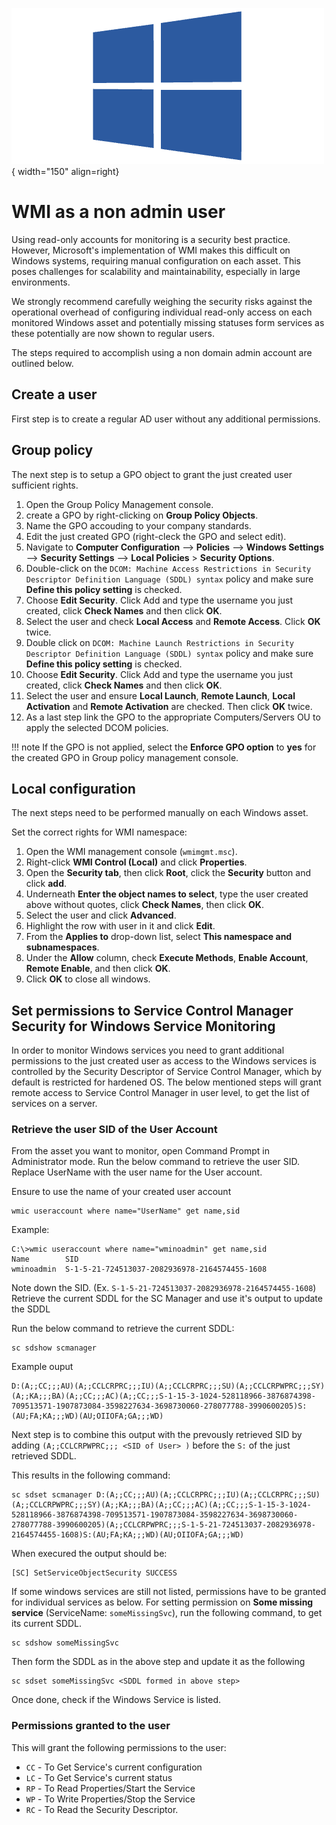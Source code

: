 ![wmi-probe](../../../images/probe_wmi.png){ width="150" align=right}

# WMI as a non admin user

Using read-only accounts for monitoring is a security best practice. However, Microsoft's implementation of WMI makes this difficult on Windows systems, requiring manual configuration on each asset. This poses challenges for scalability and maintainability, especially in large environments.

We strongly recommend carefully weighing the security risks against the operational overhead of configuring individual read-only access on each monitored Windows asset and potentially missing statuses form services as these potentially are now shown to regular users.

The steps required to accomplish using a non domain admin account are outlined below.

## Create a user

First step is to create a regular AD user without any additional permissions.

## Group policy

The next step is to setup a GPO object to grant the just created user sufficient rights.

1. Open the Group Policy Management console.
2. create a GPO by right-clicking on **Group Policy Objects**.
3. Name the GPO accouding to your company standards.
4. Edit the just created GPO (right-cleck the GPO and select edit).
5. Navigate to **Computer Configuration** --> **Policies** --> **Windows Settings** --> **Security Settings** --> **Local Policies** > **Security Options**.
6. Double-click on the `DCOM: Machine Access Restrictions in Security Descriptor Definition Language (SDDL) syntax` policy and make sure **Define this policy setting** is checked.
7. Choose **Edit Security**. Click Add and type the username you just created, click **Check Names** and then click **OK**.
8. Select the user and check **Local Access** and **Remote Access**. Click **OK** twice.
9. Double click on `DCOM: Machine Launch Restrictions in Security Descriptor Definition Language (SDDL) syntax` policy and make sure **Define this policy setting** is checked.
10. Choose **Edit Security**. Click Add and type the username you just created, click **Check Names** and then click **OK**.
11. Select the user and ensure **Local Launch**, **Remote Launch**, **Local Activation** and **Remote Activation** are checked. Then click **OK** twice.
12. As a last step link the GPO to the appropriate Computers/Servers OU to apply the selected DCOM policies.


!!! note
    If the GPO is not applied, select the **Enforce GPO option** to **yes** for the created GPO in Group policy management console.

## Local configuration

The next steps need to be performed manually on each Windows asset.

Set the correct rights for WMI namespace:

1. Open the WMI management console (`wmimgmt.msc`).
2. Right-click **WMI Control (Local)** and click **Properties**.
3. Open the **Security tab**, then click **Root**, click the **Security** button and click **add**.
4. Underneath **Enter the object names to select**, type the user created above without quotes, click **Check Names**, then click **OK**.
5. Select the user and click **Advanced**.
6. Highlight the row with user in it and click **Edit**.
7. From the **Applies to** drop-down list, select **This namespace and subnamespaces**.
8. Under the **Allow** column, check **Execute Methods**, **Enable Account**, **Remote Enable**, and then click **OK**.
9. Click **OK** to close all windows.

## Set permissions to Service Control Manager Security for Windows Service Monitoring

In order to monitor Windows services you need to grant additional permissions to the just created user as access to the Windows services is controlled by the Security Descriptor of Service Control Manager, which by default is restricted for hardened OS. The below mentioned steps will grant remote access to Service Control Manager in user level, to get the list of services on a server.

### Retrieve the user SID of the User Account

From the asset you want to monitor, open Command Prompt in Administrator mode.
Run the below command to retrieve the user SID. Replace UserName with the user name for the User account.

Ensure to use the name of your created user account 

```
wmic useraccount where name="UserName" get name,sid
```

Example:

```
C:\>wmic useraccount where name="wminoadmin" get name,sid
Name        SID
wminoadmin  S-1-5-21-724513037-2082936978-2164574455-1608
```

Note down the SID. (Ex. `S-1-5-21-724513037-2082936978-2164574455-1608`)
Retrieve the current SDDL for the SC Manager and use it's output to update the SDDL

Run the below command to retrieve the current SDDL:

```
sc sdshow scmanager
```

Example ouput
```
D:(A;;CC;;;AU)(A;;CCLCRPRC;;;IU)(A;;CCLCRPRC;;;SU)(A;;CCLCRPWPRC;;;SY)(A;;KA;;;BA)(A;;CC;;;AC)(A;;CC;;;S-1-15-3-1024-528118966-3876874398-709513571-1907873084-3598227634-3698730060-278077788-3990600205)S:(AU;FA;KA;;;WD)(AU;OIIOFA;GA;;;WD)
```

Next step is to combine this output with the prevously retrieved SID by adding `(A;;CCLCRPWPRC;;; <SID of User> )` before the `S:` of the just retrieved SDDL.

This results in the following command:
```
sc sdset scmanager D:(A;;CC;;;AU)(A;;CCLCRPRC;;;IU)(A;;CCLCRPRC;;;SU)(A;;CCLCRPWPRC;;;SY)(A;;KA;;;BA)(A;;CC;;;AC)(A;;CC;;;S-1-15-3-1024-528118966-3876874398-709513571-1907873084-3598227634-3698730060-278077788-3990600205)(A;;CCLCRPWPRC;;;S-1-5-21-724513037-2082936978-2164574455-1608)S:(AU;FA;KA;;;WD)(AU;OIIOFA;GA;;;WD)
```

When execured the output should be:
```
[SC] SetServiceObjectSecurity SUCCESS
```

If some windows services are still not listed, permissions have to be granted for individual services as below.
For setting permission on **Some missing service** (ServiceName: `someMissingSvc`), run the following command, to get its current SDDL.

```
sc sdshow someMissingSvc
```

Then form the SDDL as in the above step and update it as the following
```
sc sdset someMissingSvc <SDDL formed in above step>
```

Once done, check if the Windows Service is listed. 

### Permissions granted to the user

This will grant the following permissions to the user:

* `CC` - To Get Service's current configuration
* `LC` - To Get Service's current status
* `RP` - To Read Properties/Start the Service
* `WP` - To Write Properties/Stop the Service
* `RC` - To Read the Security Descriptor.